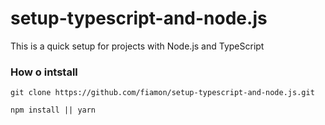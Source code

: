 # setup-typescript-and-node.js

This is a quick setup for projects with Node.js and TypeScript

### How o intstall

```
git clone https://github.com/fiamon/setup-typescript-and-node.js.git

npm install || yarn
```
